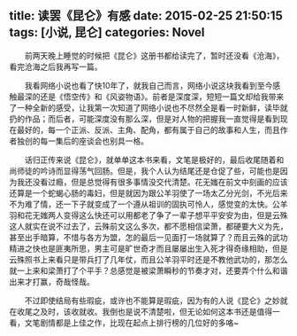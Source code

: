 title: 读罢《昆仑》有感
date: 2015-02-25 21:50:15 
tags: [小说, 昆仑]
categories: Novel
---

　　前两天晚上睡觉的时候把《昆仑》这册书都给读完了，暂时还没看《沧海》，看完沧海之后我再写一篇。

　　我看网络小说也看了快10年了，就我自己而言，网络小说这块我看到至今感触最深的还是《悟空传》和《风姿物语》。前者是深度深，短短一篇文却给我带来了一种全新的感受，让我第一次知道了网络小说也不尽然全是看一时新鲜，读毕就扔的作品；而后者，可能深度没有那么深，但是对人物的把握我一直觉得是看到现在最好的，每一个正派、反派、主角、配角，都有属于自己的故事和人生，而且作者独创的每一集后的座谈会也别具一格。

<!--more-->

　　话归正传来说《昆仑》，就单单这本书来看，文笔是极好的，最后收尾随着和尚师徒的吟诗而显得荡气回肠。但是，我个人认为结尾还是仓促了些，可能也是因为我还没看过瘾，但是总觉得有很多事情没交代清楚。花无媸在前文中刻画的应该还算是一个蛇蝎心肠的毒妇，但是就因为跟公羊羽使了一场太乙分光剑，不光后来不为难了情，还一下子就变成了一个遵从祖训的固执可怜人，感觉变的太快。公羊羽和花无媸两人变得这么快还可以用都老了争了一辈子想平平安安为由，但是云殊这人就实在说不过去了，云殊前文这么多次，都不愿相信梁萧，都硬要大义为先，甚至出手暗算，不惜与各方为盟，怎的最后一见面打一场就算了？而且云殊的武功精进之快也是匪夷所思，男主可是旷世奇才而且屡屡出生入死才得奇缘相助，但是云殊照书上来看只是带兵打了几年仗，而且公羊羽平时还是不教他武功的，那怎么就一上来和梁萧打了个平手？总感觉是被梁萧瞬秒的节奏才对，还要弄个什么和谐出来才打赢，奇哉怪哉。

　　不过即使结局有些瑕疵，或许也不能算是瑕疵，因为有的人说《昆仑》之妙就在收尾之及时，该收就收。我倒也是说不清楚啦，但无论如何这本书还是值得一看，文笔剧情都是上佳之作，比现在起点上排行榜的几位好的多咯~


